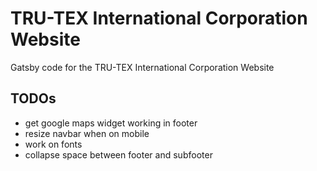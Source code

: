# TRU-TEX International Corporation Website

Gatsby code for the TRU-TEX International Corporation Website

## TODOs

* get google maps widget working in footer
* resize navbar when on mobile
* work on fonts
* collapse space between footer and subfooter